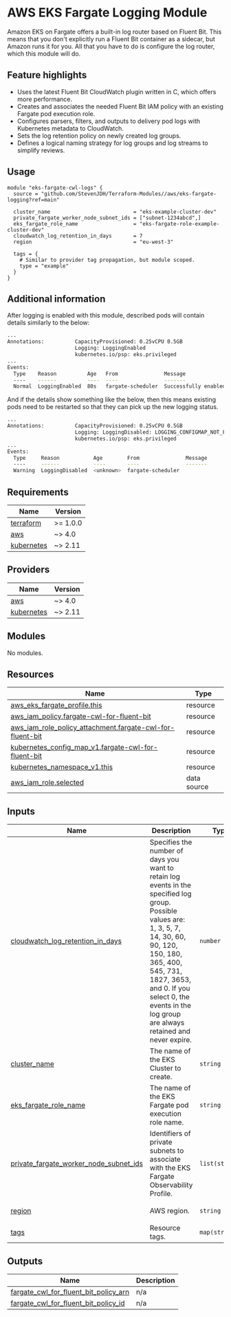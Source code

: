 # AWS EKS Fargate Logging Module
Amazon EKS on Fargate offers a built-in log router based on Fluent Bit. This means that you don't explicitly run a Fluent Bit container as a sidecar, but Amazon runs it for you. All that you have to do is configure the log router, which this module will do.

## Feature highlights

* Uses the latest Fluent Bit CloudWatch plugin written in C, which offers more performance.
* Creates and associates the needed Fluent Bit IAM policy with an existing Fargate pod execution role.
* Configures parsers, filters, and outputs to delivery pod logs with Kubernetes metadata to CloudWatch.
* Sets the log retention policy on newly created log groups.
* Defines a logical naming strategy for log groups and log streams to simplify reviews.

## Usage

```hcl
module "eks-fargate-cwl-logs" {
  source = "github.com/StevenJDH/Terraform-Modules//aws/eks-fargate-logging?ref=main"

  cluster_name                           = "eks-example-cluster-dev"
  private_fargate_worker_node_subnet_ids = ["subnet-1234abcd",]
  eks_fargate_role_name                  = "eks-fargate-role-example-cluster-dev"
  cloudwatch_log_retention_in_days       = 7
  region                                 = "eu-west-3"

  tags = {
    # Similar to provider tag propagation, but module scoped.
    type = "example"
  }
}
```

## Additional information
After logging is enabled with this module, described pods will contain details similarly to the below:

```bash
...
Annotations:          CapacityProvisioned: 0.25vCPU 0.5GB
                      Logging: LoggingEnabled
                      kubernetes.io/psp: eks.privileged
...
Events:
  Type    Reason          Age   From               Message
  ----    ------          ----  ----               -------
  Normal  LoggingEnabled  80s   fargate-scheduler  Successfully enabled logging for pod 
```

And if the details show something like the below, then this means existing pods need to be restarted so that they can pick up the new logging status.

```bash
...
Annotations:          CapacityProvisioned: 0.25vCPU 0.5GB
                      Logging: LoggingDisabled: LOGGING_CONFIGMAP_NOT_FOUND
                      kubernetes.io/psp: eks.privileged
...
Events:
  Type     Reason           Age        From               Message
  ----     ------           ----       ----               -------
  Warning  LoggingDisabled  <unknown>  fargate-scheduler  
```

<!-- BEGIN_TF_DOCS -->
## Requirements

| Name | Version |
|------|---------|
| <a name="requirement_terraform"></a> [terraform](#requirement\_terraform) | >= 1.0.0 |
| <a name="requirement_aws"></a> [aws](#requirement\_aws) | ~> 4.0 |
| <a name="requirement_kubernetes"></a> [kubernetes](#requirement\_kubernetes) | ~> 2.11 |

## Providers

| Name | Version |
|------|---------|
| <a name="provider_aws"></a> [aws](#provider\_aws) | ~> 4.0 |
| <a name="provider_kubernetes"></a> [kubernetes](#provider\_kubernetes) | ~> 2.11 |

## Modules

No modules.

## Resources

| Name | Type |
|------|------|
| [aws_eks_fargate_profile.this](https://registry.terraform.io/providers/hashicorp/aws/latest/docs/resources/eks_fargate_profile) | resource |
| [aws_iam_policy.fargate-cwl-for-fluent-bit](https://registry.terraform.io/providers/hashicorp/aws/latest/docs/resources/iam_policy) | resource |
| [aws_iam_role_policy_attachment.fargate-cwl-for-fluent-bit](https://registry.terraform.io/providers/hashicorp/aws/latest/docs/resources/iam_role_policy_attachment) | resource |
| [kubernetes_config_map_v1.fargate-cwl-for-fluent-bit](https://registry.terraform.io/providers/hashicorp/kubernetes/latest/docs/resources/config_map_v1) | resource |
| [kubernetes_namespace_v1.this](https://registry.terraform.io/providers/hashicorp/kubernetes/latest/docs/resources/namespace_v1) | resource |
| [aws_iam_role.selected](https://registry.terraform.io/providers/hashicorp/aws/latest/docs/data-sources/iam_role) | data source |

## Inputs

| Name | Description | Type | Default | Required |
|------|-------------|------|---------|:--------:|
| <a name="input_cloudwatch_log_retention_in_days"></a> [cloudwatch\_log\_retention\_in\_days](#input\_cloudwatch\_log\_retention\_in\_days) | Specifies the number of days you want to retain log events in the specified log group. Possible values are: 1, 3, 5, 7, 14, 30, 60, 90, 120, 150, 180, 365, 400, 545, 731, 1827, 3653, and 0. If you select 0, the events in the log group are always retained and never expire. | `number` | `90` | no |
| <a name="input_cluster_name"></a> [cluster\_name](#input\_cluster\_name) | The name of the EKS Cluster to create. | `string` | n/a | yes |
| <a name="input_eks_fargate_role_name"></a> [eks\_fargate\_role\_name](#input\_eks\_fargate\_role\_name) | The name of the EKS Fargate pod execution role name. | `string` | n/a | yes |
| <a name="input_private_fargate_worker_node_subnet_ids"></a> [private\_fargate\_worker\_node\_subnet\_ids](#input\_private\_fargate\_worker\_node\_subnet\_ids) | Identifiers of private subnets to associate with the EKS Fargate Observability Profile. | `list(string)` | n/a | yes |
| <a name="input_region"></a> [region](#input\_region) | AWS region. | `string` | `"eu-west-3"` | no |
| <a name="input_tags"></a> [tags](#input\_tags) | Resource tags. | `map(string)` | `null` | no |

## Outputs

| Name | Description |
|------|-------------|
| <a name="output_fargate_cwl_for_fluent_bit_policy_arn"></a> [fargate\_cwl\_for\_fluent\_bit\_policy\_arn](#output\_fargate\_cwl\_for\_fluent\_bit\_policy\_arn) | n/a |
| <a name="output_fargate_cwl_for_fluent_bit_policy_id"></a> [fargate\_cwl\_for\_fluent\_bit\_policy\_id](#output\_fargate\_cwl\_for\_fluent\_bit\_policy\_id) | n/a |
<!-- END_TF_DOCS -->